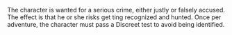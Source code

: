 The character is wanted for a serious crime, either justly or falsely accused. The effect is that he or she risks get ting recognized and hunted. Once per adventure, the character must pass a Discreet test to avoid being identified.